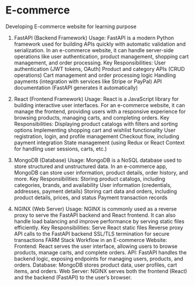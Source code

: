# E-commerce
Developing E-commerce website for learning purpose


1. FastAPI (Backend Framework)
Usage: FastAPI is a modern Python framework used for building APIs quickly with automatic validation and serialization. In an e-commerce website, it can handle server-side operations like user authentication, product management, shopping cart management, and order processing.
Key Responsibilities:
User authentication (JWT tokens, OAuth)
Product and category APIs (CRUD operations)
Cart management and order processing logic
Handling payments (integration with services like Stripe or PayPal)
API documentation (FastAPI generates it automatically)

3. React (Frontend Framework)
Usage: React is a JavaScript library for building interactive user interfaces. For an e-commerce website, it can manage the frontend, providing users with a responsive experience for browsing products, managing carts, and completing orders.
Key Responsibilities:
Displaying product catalogs with filters and sorting options
Implementing shopping cart and wishlist functionality
User registration, login, and profile management
Checkout flow, including payment integration
State management (using Redux or React Context for handling user sessions, carts, etc.)

5. MongoDB (Database)
Usage: MongoDB is a NoSQL database used to store structured and unstructured data. In an e-commerce app, MongoDB can store user information, product details, order history, and more.
Key Responsibilities:
Storing product catalogs, including categories, brands, and availability
User information (credentials, addresses, payment details)
Storing cart data and orders, including product details, prices, and status
Payment transaction records

7. NGINX (Web Server)
Usage: NGINX is commonly used as a reverse proxy to serve the FastAPI backend and React frontend. It can also handle load balancing and improve performance by serving static files efficiently.
Key Responsibilities:
Serve React static files
Reverse proxy API calls to the FastAPI backend
SSL/TLS termination for secure transactions
FARM Stack Workflow in an E-commerce Website:
Frontend: React serves the user interface, allowing users to browse products, manage carts, and complete orders.
API: FastAPI handles the backend logic, exposing endpoints for managing users, products, and orders.
Database: MongoDB stores product data, user profiles, cart items, and orders.
Web Server: NGINX serves both the frontend (React) and the backend (FastAPI) to the user’s browser.
